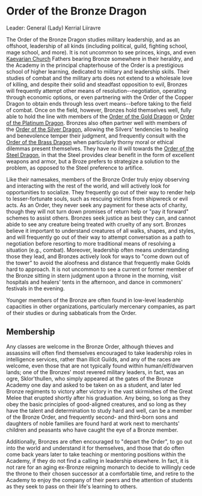 # Order of the Bronze Dragon
Leader: General (Lady) Kerrial Liiravre

The Order of the Bronze Dragon studies military leadership, and as an offshoot, leadership of all kinds (including political, guild, fighting school, mage school, and more). It is not uncommon to see princes, kings, and even [Kaevarian Church](/Religions/KaevarianChurch.md) Fathers bearing Bronze somewhere in their heraldry, and the Academy in the principal chapterhouse of the Order is a prestigious school of higher learning, dedicated to military and leadership skills. Their studies of combat and the military arts does not extend to a wholesale love of killing, and despite their solid and steadfast opposition to evil, Bronzes will frequently attempt other means of resolution--negotiation, operating through economic options, or even partnering with the Order of the Copper Dragon to obtain ends through less overt means--before taking to the field of combat. Once on the field, however, Bronzes hold themselves well, fully able to hold the line with members of the [Order of the Gold Dragon](Gold.md) or [Order of the Platinum Dragon](Platinum.md). Bronzes also often partner well with members of the [Order of the Silver Dragon](Silver.md), allowing the Silvers' tendencies to healing and benevolence temper their judgment, and frequently consult with the [Order of the Brass Dragon](Bronze.md) when particularly thorny moral or ethical dilemmas present themselves. They have no ill will towards the [Order of the Steel Dragon](Steel.md), in that the Steel provides clear benefit in the form of excellent weapons and armor, but a Broze prefers to strategize a solution to the problem, as opposed to the Steel preference to artifice.
 
Like their namesakes, members of the Bronze Order truly enjoy observing and interacting with the rest of the world, and will actively look for opportunities to socialize. They frequently go out of their way to render help to lesser-fortunate souls, such as rescuing victims from shipwreck or evil acts. As an Order, they never seek any payment for these acts of charity, though they will not turn down promises of return help or "pay it forward" schemes to assist others. Bronzes seek justice as best they can, and cannot abide to see any creature being treated with cruelty of any sort. Bronzes believe it important to understand creatures of all walks, shapes, and styles, and will frequently go out of their way to attempt conversation as a path to negotiation before resorting to more traditional means of resolving a situation (e.g., combat). Moreover, leadership often means understanding those they lead, and Bronzes actively look for ways to "come down out of the tower" to avoid the aloofness and distance that frequently make Golds hard to approach. It is not uncommon to see a current or former member of the Bronze sitting in stern judgment upon a throne in the morning, visit hospitals and healers' tents in the afternoon, and dance in commoners' festivals in the evening.

Younger members of the Bronze are often found in low-level leadership capacities in other organizations, particularly mercenary companies, as part of their studies or during sabbaticals from the Order.
 
## Membership
Any classes are welcome in the Bronze Order, although thieves and assassins will often find themselves encouraged to take leadership roles in intelligence services, rather than illicit Guilds, and any of the races are welcome, even those that are not typically found within human/elf/dwarven lands; one of the Bronzes' most revered military leaders, in fact, was an ogre, Sklor'thullen, who simply appeared at the gates of the Bronze Academy one day and asked to be taken on as a student, and later led Bronze regiments to victory after victory in the vast skirmishes of the Great Melee  that erupted shortly after his graduation. Any being, so long as they obey the basic principles of good-aligned creatures, and so long as they have the talent and determination to study hard and well, can be a member of the Bronze Order, and frequently second- and third-born sons and daughters of noble families are found hard at work next to merchants' children and peasants who have caught the eye of a Bronze member.
 
Additionally, Bronzes are often encouraged to "depart the Order", to go out into the world and understand it for themselves, and those that do often come back years later to take teaching or mentoring positions within the Academy, if they do not find a calling in leadership elsewhere. In fact, it is not rare for an aging ex-Bronze reigning monarch to decide to willingly cede the throne to their chosen successor at a comfortable time, and retire to the Academy to enjoy the company of their peers and the attention of students as they seek to pass on their life's learning to others.
